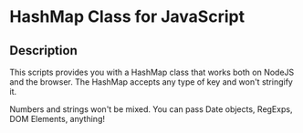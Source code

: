 # HashMap Class for JavaScript

## Description

This scripts provides you with a HashMap class that works both on NodeJS and the browser.
The HashMap accepts any type of key and won't stringify it.

Numbers and strings won't be mixed. You can pass Date objects, RegExps, DOM Elements, anything!